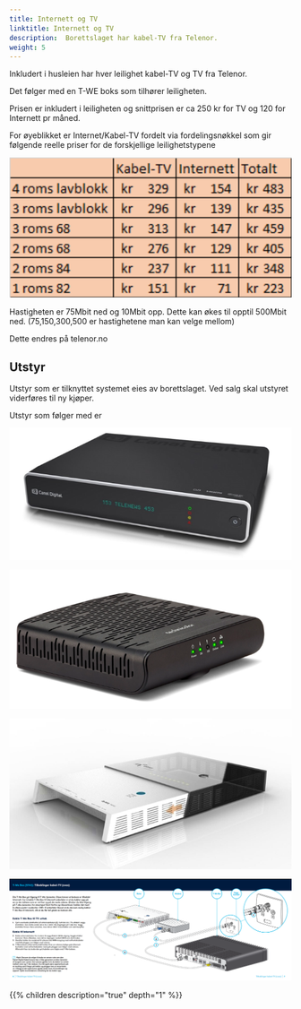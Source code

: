 ```yaml
---
title: Internett og TV
linktitle: Internett og TV
description:  Borettslaget har kabel-TV fra Telenor.
weight: 5
---
```


Inkludert i husleien har hver leilighet kabel-TV og TV fra Telenor. 

Det følger med en T-WE boks som tilhører leiligheten. 

Prisen er inkludert i leiligheten og snittprisen er ca 250 kr for TV og 120 for Internett pr måned.

For øyeblikket er Internet/Kabel-TV fordelt via fordelingsnøkkel som gir følgende reelle priser for de forskjellige leilighetstypene

![Priser](pris_internett.png "Priser fordelt")

Hastigheten er 75Mbit ned og 10Mbit opp. Dette kan økes til opptil 500Mbit ned. (75,150,300,500 er hastighetene man kan velge mellom)

Dette endres på telenor.no

## Utstyr

Utstyr som er tilknyttet systemet eies av borettslaget. Ved salg skal utstyret viderføres til ny kjøper. 

Utstyr som følger med er

![TV Boks](tvboks.png "TVboks")

![Modem](modem.png "Modem")

![Router](router.png "Router")

![Koblong](kobling_setra_brl.png "Dette kobles slik. (klikk bilde)")

{{% children description="true" depth="1" %}}
